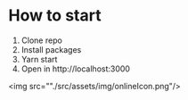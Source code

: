 <h1>How to start</h1>
<ol>
  <li> Clone repo </li>
  <li> Install packages </>
  <li> Yarn start </li>
  <li> Open in http://localhost:3000 </li>
</ol>

<img src=""./src/assets/img/onlineIcon.png"/>
